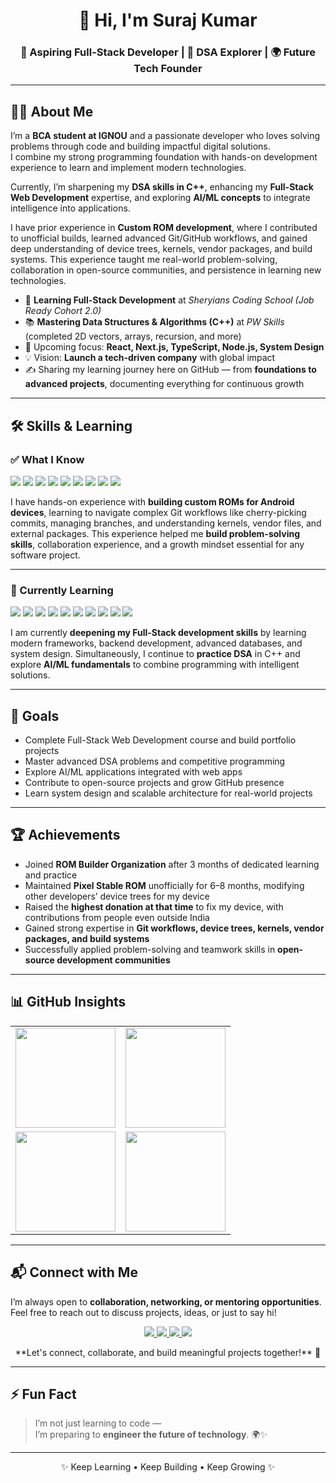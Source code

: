 <h1 align="center">👋 Hi, I'm Suraj Kumar</h1>
<h3 align="center">🚀 Aspiring Full-Stack Developer | 🧠 DSA Explorer | 🌍 Future Tech Founder</h3>

---

## 👨‍💻 About Me  

I’m a **BCA student at IGNOU** and a passionate developer who loves solving problems through code and building impactful digital solutions.  
I combine my strong programming foundation with hands-on development experience to learn and implement modern technologies.  

Currently, I’m sharpening my **DSA skills in C++**, enhancing my **Full-Stack Web Development** expertise, and exploring **AI/ML concepts** to integrate intelligence into applications.  

I have prior experience in **Custom ROM development**, where I contributed to unofficial builds, learned advanced Git/GitHub workflows, and gained deep understanding of device trees, kernels, vendor packages, and build systems. This experience taught me real-world problem-solving, collaboration in open-source communities, and persistence in learning new technologies.  

- 🌱 **Learning Full-Stack Development** at *Sheryians Coding School (Job Ready Cohort 2.0)*  
- 📚 **Mastering Data Structures & Algorithms (C++)** at *PW Skills* (completed 2D vectors, arrays, recursion, and more)  
- 🔭 Upcoming focus: **React, Next.js, TypeScript, Node.js, System Design**  
- 💡 Vision: **Launch a tech-driven company** with global impact  
- ✍️ Sharing my learning journey here on GitHub — from **foundations to advanced projects**, documenting everything for continuous growth  

---

## 🛠️ Skills & Learning

### ✅ What I Know
<p align="justify">
  <img src="https://img.shields.io/badge/HTML5-E34F26?style=for-the-badge&logo=html5&logoColor=white" />
  <img src="https://img.shields.io/badge/CSS3-1572B6?style=for-the-badge&logo=css3&logoColor=white" />
  <img src="https://img.shields.io/badge/JavaScript-F7DF1E?style=for-the-badge&logo=javascript&logoColor=black" />
  <img src="https://img.shields.io/badge/C++-00599C?style=for-the-badge&logo=cplusplus&logoColor=white" />
  <img src="https://img.shields.io/badge/Data%20Structures%20&%20Algorithms-2F4F4F?style=for-the-badge&logo=thealgorithms&logoColor=white" />
  <img src="https://img.shields.io/badge/Git-F05032?style=for-the-badge&logo=git&logoColor=white" />
  <img src="https://img.shields.io/badge/GitHub-181717?style=for-the-badge&logo=github&logoColor=white" />
  <img src="https://img.shields.io/badge/VS%20Code-007ACC?style=for-the-badge&logo=visualstudiocode&logoColor=white" />
  <img src="https://img.shields.io/badge/Custom%20ROM%20Experience-FF6F00?style=for-the-badge&logo=android&logoColor=white" />
</p>

I have hands-on experience with **building custom ROMs for Android devices**, learning to navigate complex Git workflows like cherry-picking commits, managing branches, and understanding kernels, vendor files, and external packages. This experience helped me **build problem-solving skills**, collaboration experience, and a growth mindset essential for any software project.

---

### 🚀 Currently Learning
<p align="justify">
  <img src="https://img.shields.io/badge/React-61DAFB?style=for-the-badge&logo=react&logoColor=black" />
  <img src="https://img.shields.io/badge/Next.js-000000?style=for-the-badge&logo=nextdotjs&logoColor=white" />
  <img src="https://img.shields.io/badge/TypeScript-3178C6?style=for-the-badge&logo=typescript&logoColor=white" />
  <img src="https://img.shields.io/badge/Node.js-339933?style=for-the-badge&logo=nodedotjs&logoColor=white" />
  <img src="https://img.shields.io/badge/Express.js-000000?style=for-the-badge&logo=express&logoColor=white" />
  <img src="https://img.shields.io/badge/MongoDB-47A248?style=for-the-badge&logo=mongodb&logoColor=white" />
  <img src="https://img.shields.io/badge/MySQL-4479A1?style=for-the-badge&logo=mysql&logoColor=white" />
  <img src="https://img.shields.io/badge/Postman-FF6C37?style=for-the-badge&logo=postman&logoColor=white" />
  <img src="https://img.shields.io/badge/AI%2FML-F7DF1E?style=for-the-badge&logo=python&logoColor=white" />
  <img src="https://img.shields.io/badge/System%20Design-6F42C1?style=for-the-badge&logo=architecture&logoColor=white" />
</p>

I am currently **deepening my Full-Stack development skills** by learning modern frameworks, backend development, advanced databases, and system design. Simultaneously, I continue to **practice DSA** in C++ and explore **AI/ML fundamentals** to combine programming with intelligent solutions.

---

## 🎯 Goals

- Complete Full-Stack Web Development course and build portfolio projects  
- Master advanced DSA problems and competitive programming  
- Explore AI/ML applications integrated with web apps  
- Contribute to open-source projects and grow GitHub presence  
- Learn system design and scalable architecture for real-world projects  

---

## 🏆 Achievements  

- Joined **ROM Builder Organization** after 3 months of dedicated learning and practice  
- Maintained **Pixel Stable ROM** unofficially for 6–8 months, modifying other developers’ device trees for my device  
- Raised the **highest donation at that time** to fix my device, with contributions from people even outside India  
- Gained strong expertise in **Git workflows, device trees, kernels, vendor packages, and build systems**  
- Successfully applied problem-solving and teamwork skills in **open-source development communities**  

---

## 📊 GitHub Insights  

<table align="center">
  <tr>
    <td width="50%" align="center">
      <img src="https://github-readme-stats.vercel.app/api?username=ImSurajx&show_icons=true&theme=radical&hide_border=true&count_private=true&include_all_commits=true" height="160"/>
    </td>
    <td width="50%" align="center">
      <img src="https://github-readme-stats.vercel.app/api/top-langs/?username=ImSurajx&layout=compact&theme=radical&hide_border=true" height="160"/>
    </td>
  </tr>
  <tr>
    <td width="50%" align="center">
      <img src="https://streak-stats.demolab.com?user=ImSurajx&theme=radical&hide_border=true" height="160"/>
    </td>
    <td width="50%" align="center">
      <img src="https://github-contributor-stats.vercel.app/api?username=ImSurajx&limit=5&theme=radical&hide_border=true&combine_all_yearly_contributions=true" height="160"/>
    </td>
  </tr>
</table>

---

## 📬 Connect with Me  

I’m always open to **collaboration, networking, or mentoring opportunities**. Feel free to reach out to discuss projects, ideas, or just to say hi!  

<p align="center">
  <a href="https://github.com/imsurjx" target="_blank">
    <img src="https://img.shields.io/badge/GitHub-100000?style=for-the-badge&logo=github&logoColor=white"/>
  </a>
  <a href="https://www.linkedin.com/in/itsurajx/" target="_blank">
    <img src="https://img.shields.io/badge/LinkedIn-0A66C2?style=for-the-badge&logo=linkedin&logoColor=white"/>
  </a>
  <a href="https://x.com/ItSurajxD" target="_blank">
    <img src="https://img.shields.io/badge/X-000000?style=for-the-badge&logo=x&logoColor=white"/>
  </a>
  <a href="mailto:imsurajx@gmail.com" target="_blank">
    <img src="https://img.shields.io/badge/Email-D14836?style=for-the-badge&logo=gmail&logoColor=white"/>
  </a>
</p>

<p align="center">
**Let's connect, collaborate, and build meaningful projects together!** 🚀
</p>

---

## ⚡ Fun Fact  

> I’m not just learning to code —  
> I’m preparing to **engineer the future of technology**. 🌍✨  

---

<p align="center">✨ Keep Learning • Keep Building • Keep Growing ✨</p>
